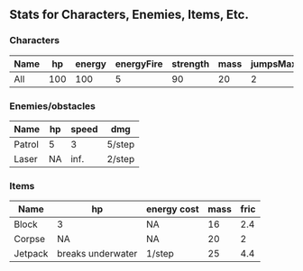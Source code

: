 ## Stats for Characters, Enemies, Items, Etc.

### Characters
| Name | hp | energy | energyFire | strength | mass | jumpsMax | jump_height | moveSpeed | fric |
| --- | --- | --- | --- | --- | --- | --- | --- | --- | --- |
| All | 100 | 100 | 5 | 90 | 20 | 2 | 9 | 4 | 2.4 |

### Enemies/obstacles
| Name | hp | speed | dmg |
| --- | --- | --- | --- |
| Patrol | 5 | 3 | 5/step |
| Laser | NA | inf. | 2/step |

### Items
| Name | hp | energy cost | mass | fric |
| --- | --- | --- | --- | --- |
| Block | 3 | NA | 16 | 2.4 |
| Corpse | NA | NA | 20 | 2 |
| Jetpack | breaks underwater | 1/step | 25 | 4.4 | 
